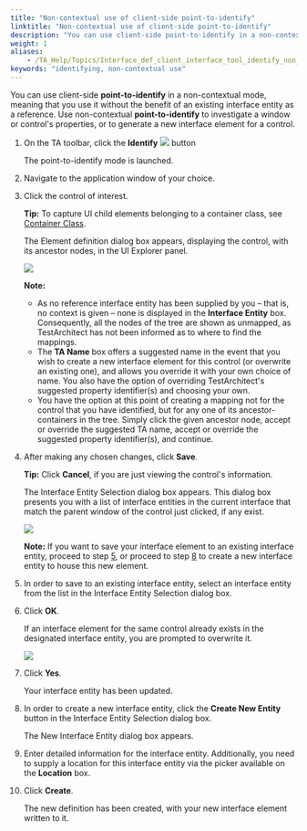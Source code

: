 ```yaml
--- 
title: "Non-contextual use of client-side point-to-identify"
linktitle: "Non-contextual use of client-side point-to-identify"
description: "You can use client-side point-to-identify in a non-contextual mode, meaning that you use it without the benefit of an existing interface entity as a reference. Use non-contextual point-to-identify to investigate a window or control's properties, or to generate a new interface element for a control."
weight: 1
aliases: 
    - /TA_Help/Topics/Interface_def_client_interface_tool_identify_non_contextual.html
keywords: "identifying, non-contextual use"
---
```


You can use client-side **point-to-identify** in a non-contextual mode, meaning that you use it without the benefit of an existing interface entity as a reference. Use non-contextual **point-to-identify** to investigate a window or control's properties, or to generate a new interface element for a control.

1.  On the TA toolbar, click the **Identify** ![](/images/TA_Help/Images/identify_btn.png) button

    The point-to-identify mode is launched.

2.  Navigate to the application window of your choice.

3.  Click the control of interest.

    **Tip:** To capture UI child elements belonging to a container class, see [Container Class](/TA_Help/Topics/Interface_def_container_class.html).

    The Element definition dialog box appears, displaying the control, with its ancestor nodes, in the UI Explorer panel.

    ![](/images/TA_Help/Images/ug_interface_definition38.png)

    **Note:**

    -   As no reference interface entity has been supplied by you – that is, no context is given – none is displayed in the **Interface Entity** box. Consequently, all the nodes of the tree are shown as unmapped, as TestArchitect has not been informed as to where to find the mappings.
    -   The **TA Name** box offers a suggested name in the event that you wish to create a new interface element for this control \(or overwrite an existing one\), and allows you override it with your own choice of name. You also have the option of overriding TestArchitect's suggested property identifier\(s\) and choosing your own.
    -   You have the option at this point of creating a mapping not for the control that you have identified, but for any one of its ancestor-containers in the tree. Simply click the given ancestor node, accept or override the suggested TA name, accept or override the suggested property identifier\(s\), and continue.
4.  After making any chosen changes, click **Save**.

    **Tip:** Click **Cancel**, if you are just viewing the control's information.

    The Interface Entity Selection dialog box appears. This dialog box presents you with a list of interface entities in the current interface that match the parent window of the control just clicked, if any exist.

    ![](/images/TA_Help/Images/ug_interface_definition39.png)

    **Note:** If you want to save your interface element to an existing interface entity, proceed to step [5](/TA_Help/Topics/Interface_def_client_interface_tool_identify_non_contextual.html#step.select_int_ent), or proceed to step [8](/TA_Help/Topics/Interface_def_client_interface_tool_identify_non_contextual.html#step.create_int_ent) to create a new interface entity to house this new element.

5.  In order to save to an existing interface entity, select an interface entity from the list in the Interface Entity Selection dialog box.

6.  Click **OK**.

    If an interface element for the same control already exists in the designated interface entity, you are prompted to overwrite it.

    ![](/images/TA_Help/Images/ug_interface_definition40.png)

7.  Click **Yes**.

    Your interface entity has been updated.

8.  In order to create a new interface entity, click the **Create New Entity** button in the Interface Entity Selection dialog box.

    The New Interface Entity dialog box appears.

9.  Enter detailed information for the interface entity. Additionally, you need to supply a location for this interface entity via the picker available on the **Location** box.

10. Click **Create**.

    The new definition has been created, with your new interface element written to it.




